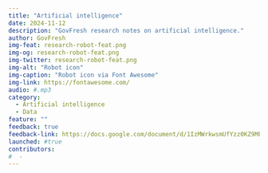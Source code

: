 ```yaml
---
title: "Artificial intelligence"
date: 2024-11-12
description: "GovFresh research notes on artificial intelligence."
author: GovFresh
img-feat: research-robot-feat.png
img-og: research-robot-feat.png
img-twitter: research-robot-feat.png
img-alt: "Robot icon"
img-caption: "Robot icon via Font Awesome"
img-link: https://fontawesome.com/
audio: #.mp3
category:
  - Artificial intelligence
  - Data
feature: ""
feedback: true
feedback-link: https://docs.google.com/document/d/1IzMWrkwsmUfYzz0KZ9MPX6gUiObgqMq0zuAHFGsaDN8/edit?usp=sharing
launched: #true
contributors:
#  - 
---
```

